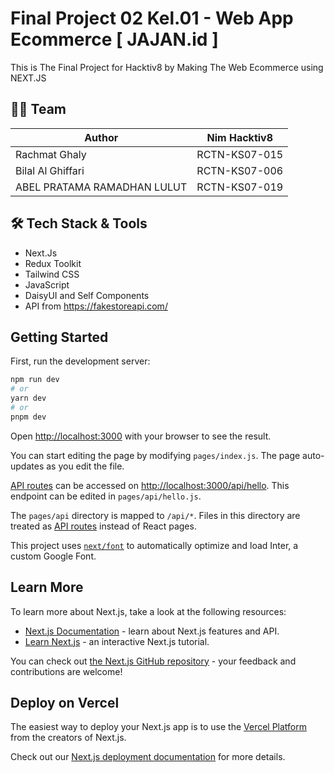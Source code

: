 # Final Project 02 Kel.01 - Web App Ecommerce [ JAJAN.id ]

This is The Final Project for Hacktiv8 by Making The Web Ecommerce using NEXT.JS

## 👨‍💻 Team

| Author                      | Nim Hacktiv8  |
| --------------------------- | ------------- |
| Rachmat Ghaly               | RCTN-KS07-015 |
| Bilal Al Ghiffari           | RCTN-KS07-006 |
| ABEL PRATAMA RAMADHAN LULUT | RCTN-KS07-019 |

## 🛠️ Tech Stack & Tools

- Next.Js
- Redux Toolkit
- Tailwind CSS
- JavaScript
- DaisyUI and Self Components
- API from https://fakestoreapi.com/

## Getting Started

First, run the development server:

```bash
npm run dev
# or
yarn dev
# or
pnpm dev
```

Open [http://localhost:3000](http://localhost:3000) with your browser to see the result.

You can start editing the page by modifying `pages/index.js`. The page auto-updates as you edit the file.

[API routes](https://nextjs.org/docs/api-routes/introduction) can be accessed on [http://localhost:3000/api/hello](http://localhost:3000/api/hello). This endpoint can be edited in `pages/api/hello.js`.

The `pages/api` directory is mapped to `/api/*`. Files in this directory are treated as [API routes](https://nextjs.org/docs/api-routes/introduction) instead of React pages.

This project uses [`next/font`](https://nextjs.org/docs/basic-features/font-optimization) to automatically optimize and load Inter, a custom Google Font.

## Learn More

To learn more about Next.js, take a look at the following resources:

- [Next.js Documentation](https://nextjs.org/docs) - learn about Next.js features and API.
- [Learn Next.js](https://nextjs.org/learn) - an interactive Next.js tutorial.

You can check out [the Next.js GitHub repository](https://github.com/vercel/next.js/) - your feedback and contributions are welcome!

## Deploy on Vercel

The easiest way to deploy your Next.js app is to use the [Vercel Platform](https://vercel.com/new?utm_medium=default-template&filter=next.js&utm_source=create-next-app&utm_campaign=create-next-app-readme) from the creators of Next.js.

Check out our [Next.js deployment documentation](https://nextjs.org/docs/deployment) for more details.
